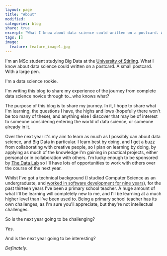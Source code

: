 ```yaml
---
layout: page
title: "About"
modified:
categories: blog
share: true
excerpt: "What I know about data science could written on a postcard. A small postcard. With a large pen."
tags: []
image:
  feature: feature_image1.jpg
---
```


I'm an MSc student studying Big Data at the [University of Stirling](https://www.stir.ac.uk/). What I know about data science could written on a postcard. A small postcard. With a large pen.

I'm a data science rookie.

I'm writing this blog to share my experience of the journey from complete data science novice through to...who knows what? 

The purpose of this blog is to share my journey. In it, I hope to share what I'm learning, the questions I have, the highs and lows (hopefully there won't be too many of these), and anything else I discover that may be of interest to someone considering entering the world of data science, or someone already in it.

Over the next year it's my aim to learn as much as I possibly can about data science, and Big Data in particular. I learn best by doing, and I get a buzz from collaborating with creative people, so I plan on learning by doing, by applying as much of the knowledge I'm gaining in practical projects, either personal or in collaboration with others. I'm lucky enough to be sponsored by [The Data Lab](http://www.thedatalab.com/) so I'll have lots of opportunities to work with others over the course of the next year. 



Whilst I've got a technical background (I studied Computer Science as an undergraduate, and [worked in software development for nine years](2017-09-23-about-me.md)), for the past thirteen years I've been a primary school teacher. A huge amount of what I'll be learning will completely new to me, and I'll be learning at a much higher level than I've been used to. Being a primary school teacher has its own challenges, as I'm sure you'll appreciate, but they're not intellectual challenges. 

So is the next year going to be challenging? 

_Yes_.

And is the next year going to be interesting?

_Definately_. 

